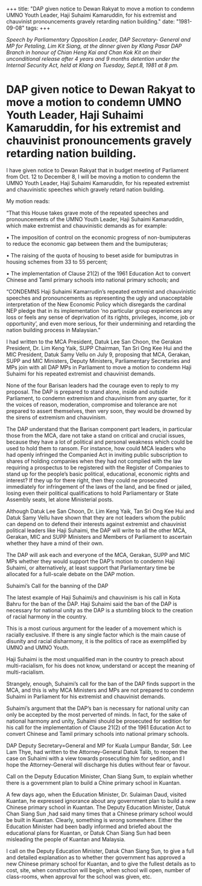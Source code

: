 +++ 
title: "DAP given notice to Dewan Rakyat to move a motion to condemn UMNO Youth Leader, Haji Suhaimi Kamaruddin, for his extremist and chauvinist pronouncements gravely retarding nation building."
date: "1981-09-08"
tags:
+++

_Speech by Parliamentary Opposition Leader, DAP Secretary- General and MP for Petaling, Lim Kit Siang, at the dinner given by Klang Pasar DAP Branch in honour of Chian Heng Kai and Chan Kok Kit on their unconditional release after 4 years and 9 months detention under the Internal Security Act, held at Klang on Tuesday, Sept.8, 1981 at 8 pm._

# DAP given notice to Dewan Rakyat to move a motion to condemn UMNO Youth Leader, Haji Suhaimi Kamaruddin, for his extremist and chauvinist pronouncements gravely retarding nation building.

I have given notice to Dewan Rakyat that in budget meeting of Parliament from Oct. 12 to December 8, I will be moving a motion to condemn the UMNO Youth Leader, Haji Suhaimi Kamaruddin, for his repeated extremist and chauvinistic speeches which gravely retard nation building.</u>

My motion reads:

“That this House takes grave mote of the repeated speeches and pronouncements of the UMNO Youth Leader, Haji Suhaimi Kamaruddin, which make extremist and chauvinistic demands as for example:

•	The imposition of control on the economic progress of non-bumiputeras to reduce the economic gap between them and the bumiputeras;

•	The raising of the quota of housing to beset aside for bumiputras in housing schemes from 33 to 55 percent;

•	The implementation of Clause 21(2) of the 1961 Education Act to convert Chinese and Tamil primary schools into national primary schools; and

“CONDEMNS Haji Suhaimi Kamarrudin’s repeated extremist and chauvinistic speeches and pronouncements as representing the ugly and unacceptable interpretation of the New Economic Policy which disregards the cardinal NEP pledge that in its implementation ‘no particular group experiences any loss or feels any sense of deprivation of its rights, privileges, income, job or opportunity’, and even more serious, for their undermining and retarding the nation building process in Malaysian.”

I had written to the MCA President, Datuk Lee San Choon, the Gerakan President, Dr. Lim Keng Yaik, SUPP Chairman, Tan Sri Ong Kee Hui and the MIC President, Datuk Samy Vellu on July 9, proposing that MCA, Gerakan, SUPP and MIC Ministers, Deputy Ministers, Parliamentary Secretaries and MPs join with all DAP MPs in Parliament to move a motion to condemn Haji Suhaimi for his repeated extremist and chauvinist demands.

None of the four Barisan leaders had the courage even to reply to my proposal. The DAP is prepared to stand alone, inside and outside Parliament, to condemn extremism and chauvinism from any quarter, for it the voices of reason, moderation, compromise and tolerance are not prepared to assert themselves, then very soon, they would be drowned by the sirens of extremism and chauvinism.

The DAP understand that the Barisan component part leaders, in particular those from the MCA, dare not take a stand on critical and crucial issues, because they have a lot of political and personal weakness which could be used to hold them to ransom. For instance, how could MCA leaders who had openly infringed the Companied Act in inviting public subscription to shares of holding companies when they had not complied with the law requiring a prospectus to be registered with the Register of Companies to stand up for the people’s basic political, educational, economic rights and interest? If they up for there right, then they could ne prosecuted immediately for infringement of the laws of the land, and be fined or jailed, losing even their political qualifications to hold Parliamentary or State Assembly seats, let alone Ministerial posts.

Although Datuk Lee San Choon, Dr. Lim Keng Yaik, Tan Sri Ong Kee Hui and Datuk Samy Vellu have shown that they are not leaders whom the public can depend on to defend their interests against extremist and chauvinist political leaders like Haji Suhaimi, the DAP will write to all the other MCA, Gerakan, MIC and SUPP Ministers and Members of Parliament to ascertain whether they have a mind of their own.

The DAP will ask each and everyone of the MCA, Gerakan, SUPP and MIC MPs whether they would support the DAP’s motion to condemn Haji Suhaimi, or alternatively, at least support that Parliamentary time be allocated for a full-scale debate on the DAP motion.

Suhaimi’s Call for the banning of the DAP

The latest example of Haji Suhaimi/s and chauvinism is his call in Kota Bahru for the ban of the DAP. Haji Suhaimi said the ban of the DAP is necessary for national unity as the DAP is a stumbling block to the creation of racial harmony in the country.

This is a most curious argument for the leader of a movement which is racially exclusive. If there is any single factor which is the main cause of disunity and racial disharmony, it is the politics of race as exemplified by UMNO and UMNO Youth.

Haji Suhaimi is the most unqualified man in the country to preach about multi-racialism, for his does not know, understand or accept the meaning of multi-racialism.

Strangely, enough, Suhaimi’s call for the ban of the DAP finds support in the MCA, and this is why MCA Ministers and MPs are not prepared to condemn Suhaimi in Parliament for his extremist and chauvinist demands.

Suhaimi’s argument that the DAP’s ban is necessary for national unity can only be accepted by the most perverted of minds. In fact, for the sake of national harmony and unity, Suhaimi should be prosecuted for sedition for his call for the implementation of Clause 21(2) of the 1961 Education Act to convert Chinese and Tamil primary schools into national primary schools.

DAP Deputy Secretary=General and MP for Kuala Lumpur Bandar, Sdr. Lee Lam Thye, had written to the Attorney-General Datuk Talib, to reopen the case on Suhaimi with a view towards prosecuting him for sedition, and I hope the Attorney-General will discharge his duties without fear or favour.

Call on the Deputy Education Minister, Chan Siang Sum, to explain whether there is a government plan to build a Chine primary school in Kuantan.

A few days ago, when the Education Minister, Dr. Sulaiman Daud, visited Kuantan, he expressed ignorance about any government plan to build a new Chinese primary school in Kuantan. The Deputy Education Minister, Datuk Chan Siang Sun ,had said many times that a Chinese primary school would be built in Kuantan. Clearly, something is wrong somewhere. Either the Education Minister had been badly informed and briefed about the educational plans for Kuantan, or Datuk Chan Siang Sun had been misleading the people of Kuantan and Malaysia.

I call on the Deputy Education Minister, Datuk Chan Siang Sun, to give a full and detailed explanation as to whether ther government has approved a new Chinese primary school for Kuantan, and to give the fullest details as to cost, site, when construction will begin, when school will open, number of class-rooms, when approval for the school was given, etc.
 
